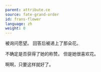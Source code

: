 ```yaml
---
parent: attribute.ce
source: fate-grand-order
id: frans-flower
language: zh
weight: 0
---
```


被询问愿望。
回答后被递上了那朵花。

不确定是否获得了她的称赞。
但是她很喜欢花。

啊啊，只要这样就好了。
